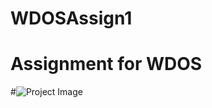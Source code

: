 # WDOSAssign1
# Assignment for WDOS
#![Project Image](https://github.com/krm-aadil/test/blob/main/crm.png?raw=true)
